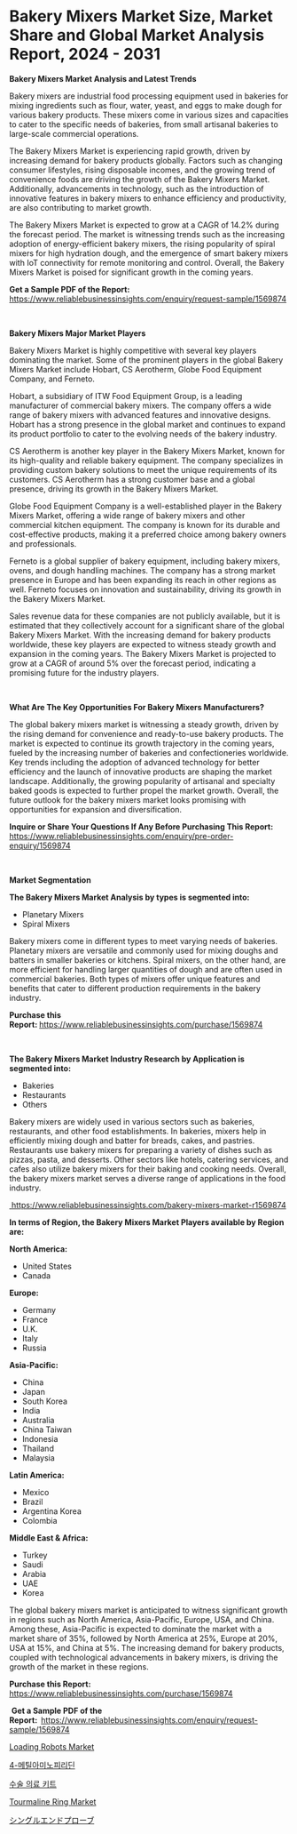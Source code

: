 <p><h1>Bakery Mixers Market Size, Market Share and Global Market Analysis Report, 2024 - 2031</h1></p><p><strong>Bakery Mixers Market Analysis and Latest Trends</strong></p>
<p><p>Bakery mixers are industrial food processing equipment used in bakeries for mixing ingredients such as flour, water, yeast, and eggs to make dough for various bakery products. These mixers come in various sizes and capacities to cater to the specific needs of bakeries, from small artisanal bakeries to large-scale commercial operations.</p><p>The Bakery Mixers Market is experiencing rapid growth, driven by increasing demand for bakery products globally. Factors such as changing consumer lifestyles, rising disposable incomes, and the growing trend of convenience foods are driving the growth of the Bakery Mixers Market. Additionally, advancements in technology, such as the introduction of innovative features in bakery mixers to enhance efficiency and productivity, are also contributing to market growth.</p><p>The Bakery Mixers Market is expected to grow at a CAGR of 14.2% during the forecast period. The market is witnessing trends such as the increasing adoption of energy-efficient bakery mixers, the rising popularity of spiral mixers for high hydration dough, and the emergence of smart bakery mixers with IoT connectivity for remote monitoring and control. Overall, the Bakery Mixers Market is poised for significant growth in the coming years.</p></p>
<p><strong>Get a Sample PDF of the Report:&nbsp;</strong> <a href="https://www.reliablebusinessinsights.com/enquiry/request-sample/1569874">https://www.reliablebusinessinsights.com/enquiry/request-sample/1569874</a></p>
<p>&nbsp;</p>
<p><strong>Bakery Mixers Major Market Players</strong></p>
<p><p>Bakery Mixers Market is highly competitive with several key players dominating the market. Some of the prominent players in the global Bakery Mixers Market include Hobart, CS Aerotherm, Globe Food Equipment Company, and Ferneto.</p><p>Hobart, a subsidiary of ITW Food Equipment Group, is a leading manufacturer of commercial bakery mixers. The company offers a wide range of bakery mixers with advanced features and innovative designs. Hobart has a strong presence in the global market and continues to expand its product portfolio to cater to the evolving needs of the bakery industry.</p><p>CS Aerotherm is another key player in the Bakery Mixers Market, known for its high-quality and reliable bakery equipment. The company specializes in providing custom bakery solutions to meet the unique requirements of its customers. CS Aerotherm has a strong customer base and a global presence, driving its growth in the Bakery Mixers Market.</p><p>Globe Food Equipment Company is a well-established player in the Bakery Mixers Market, offering a wide range of bakery mixers and other commercial kitchen equipment. The company is known for its durable and cost-effective products, making it a preferred choice among bakery owners and professionals.</p><p>Ferneto is a global supplier of bakery equipment, including bakery mixers, ovens, and dough handling machines. The company has a strong market presence in Europe and has been expanding its reach in other regions as well. Ferneto focuses on innovation and sustainability, driving its growth in the Bakery Mixers Market.</p><p>Sales revenue data for these companies are not publicly available, but it is estimated that they collectively account for a significant share of the global Bakery Mixers Market. With the increasing demand for bakery products worldwide, these key players are expected to witness steady growth and expansion in the coming years. The Bakery Mixers Market is projected to grow at a CAGR of around 5% over the forecast period, indicating a promising future for the industry players.</p></p>
<p>&nbsp;</p>
<p><strong>What Are The Key Opportunities For Bakery Mixers Manufacturers?</strong></p>
<p><p>The global bakery mixers market is witnessing a steady growth, driven by the rising demand for convenience and ready-to-use bakery products. The market is expected to continue its growth trajectory in the coming years, fueled by the increasing number of bakeries and confectioneries worldwide. Key trends including the adoption of advanced technology for better efficiency and the launch of innovative products are shaping the market landscape. Additionally, the growing popularity of artisanal and specialty baked goods is expected to further propel the market growth. Overall, the future outlook for the bakery mixers market looks promising with opportunities for expansion and diversification.</p></p>
<p><strong>Inquire or Share Your Questions If Any Before Purchasing This Report:</strong> <a href="https://www.reliablebusinessinsights.com/enquiry/pre-order-enquiry/1569874">https://www.reliablebusinessinsights.com/enquiry/pre-order-enquiry/1569874</a></p>
<p>&nbsp;</p>
<p><strong>Market Segmentation</strong></p>
<p><strong>The Bakery Mixers Market Analysis by types is segmented into:</strong></p>
<p><ul><li>Planetary Mixers</li><li>Spiral Mixers</li></ul></p>
<p><p>Bakery mixers come in different types to meet varying needs of bakeries. Planetary mixers are versatile and commonly used for mixing doughs and batters in smaller bakeries or kitchens. Spiral mixers, on the other hand, are more efficient for handling larger quantities of dough and are often used in commercial bakeries. Both types of mixers offer unique features and benefits that cater to different production requirements in the bakery industry.</p></p>
<p><strong>Purchase this Report:&nbsp;</strong><a href="https://www.reliablebusinessinsights.com/purchase/1569874">https://www.reliablebusinessinsights.com/purchase/1569874</a></p>
<p>&nbsp;</p>
<p><strong>The Bakery Mixers Market Industry Research by Application is segmented into:</strong></p>
<p><ul><li>Bakeries</li><li>Restaurants</li><li>Others</li></ul></p>
<p><p>Bakery mixers are widely used in various sectors such as bakeries, restaurants, and other food establishments. In bakeries, mixers help in efficiently mixing dough and batter for breads, cakes, and pastries. Restaurants use bakery mixers for preparing a variety of dishes such as pizzas, pasta, and desserts. Other sectors like hotels, catering services, and cafes also utilize bakery mixers for their baking and cooking needs. Overall, the bakery mixers market serves a diverse range of applications in the food industry.</p></p>
<p><a href="https://www.reliablebusinessinsights.com/bakery-mixers-market-r1569874">&nbsp;https://www.reliablebusinessinsights.com/bakery-mixers-market-r1569874</a></p>
<p><strong>In terms of Region, the Bakery Mixers Market Players available by Region are:</strong></p>
<p>
    <p> <strong> North America: </strong>
        <ul>
            <li>United States</li>
            <li>Canada</li>
        </ul>
        </p> 
    <p> <strong> Europe: </strong>
        <ul>
            <li>Germany</li>
            <li>France</li>
            <li>U.K.</li>
            <li>Italy</li>
            <li>Russia</li>
        </ul>
        </p> 
    <p> <strong> Asia-Pacific: </strong>
        <ul>
            <li>China</li>
            <li>Japan</li>
            <li>South Korea</li>
            <li>India</li>
            <li>Australia</li>
            <li>China Taiwan</li>
            <li>Indonesia</li>
            <li>Thailand</li>
            <li>Malaysia</li>
        </ul>
        </p> 
    <p> <strong> Latin America: </strong>
        <ul>
            <li>Mexico</li>
            <li>Brazil</li>
            <li>Argentina Korea</li>
            <li>Colombia</li>
        </ul>
        </p> 
    <p> <strong> Middle East & Africa: </strong>
        <ul>
            <li>Turkey</li>
            <li>Saudi</li>
            <li>Arabia</li>
            <li>UAE</li>
            <li>Korea</li>
        </ul>
    </p>
    </p>
<p><p>The global bakery mixers market is anticipated to witness significant growth in regions such as North America, Asia-Pacific, Europe, USA, and China. Among these, Asia-Pacific is expected to dominate the market with a market share of 35%, followed by North America at 25%, Europe at 20%, USA at 15%, and China at 5%. The increasing demand for bakery products, coupled with technological advancements in bakery mixers, is driving the growth of the market in these regions.</p></p>
<p><strong>Purchase this Report: </strong><a href="https://www.reliablebusinessinsights.com/purchase/1569874">https://www.reliablebusinessinsights.com/purchase/1569874</a></p>
<p>&nbsp;<strong>Get a Sample PDF of the Report:&nbsp;&nbsp;</strong><a href="https://www.reliablebusinessinsights.com/enquiry/request-sample/1569874">https://www.reliablebusinessinsights.com/enquiry/request-sample/1569874</a></p>
<p><strong></strong></p>
<p><p><a href="https://github.com/NaomieConner2023/Market-Research-Report-List-1/blob/main/loading-robots-market.md">Loading Robots Market</a></p><p><a href="https://medium.com/@bustersipes981/4-%EB%A9%94%ED%8B%B8%EC%95%84%EB%AF%BC%ED%94%BC%EB%A6%AC%EB%94%98-%EC%8B%9C%EC%9E%A5%EC%9D%80-%EC%8B%9C%EC%9E%A5-%EC%A0%90%EC%9C%A0%EC%9C%A8-%ED%81%AC%EA%B8%B0-%EB%B0%8F-2031%EB%85%84%EA%B9%8C%EC%A7%80-%EC%98%88%EC%83%81%EB%90%9C-%EC%98%88%EC%B8%A1%EC%97%90-%EC%B4%88%EC%A0%90%EC%9D%84-%EB%A7%9E%EC%B6%A5%EB%8B%88%EB%8B%A4-fe78e65eb871">4-메틸아미노피리딘</a></p><p><a href="https://github.com/RichardLueilwitz787/Market-Research-Report-List-2/blob/main/2761270103446.md">수술 의료 키트</a></p><p><a href="https://github.com/EbonyHane1955/Market-Research-Report-List-1/blob/main/tourmaline-ring-market.md">Tourmaline Ring Market</a></p><p><a href="https://medium.com/@kelsitorphy644/2024%E5%B9%B4%E3%81%8B%E3%82%892031%E5%B9%B4%E3%81%BE%E3%81%A7%E3%81%AE%E6%9C%9F%E9%96%93%E3%81%AB%E3%81%8A%E3%81%91%E3%82%8B%E3%82%B7%E3%83%B3%E3%82%B0%E3%83%AB%E3%82%A8%E3%83%B3%E3%83%89%E3%83%97%E3%83%AD%E3%83%BC%E3%83%96%E5%B8%82%E5%A0%B4%E5%88%86%E6%9E%90%E3%81%A8%E3%82%B5%E3%82%A4%E3%82%BA%E3%81%AE%E4%BA%88%E6%B8%AC-59f6734de5ae">シングルエンドプローブ</a></p></p>